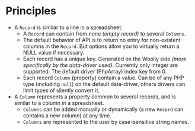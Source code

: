 # Principles

- A `Record` is similar to a line in a spreadsheet.
    - A `Record` can contain from none _(empty record)_ to several `Columns`.
    - The default behavior of API is to return no entry for non-existent columns in the `Record`. But options allow you to virtually return a NULL value if necessary.
    - Each record has a unique key. Generated on the Woolly side _(more specifically by the data-driver used)_. Currently only integer are supported. The default driver (PhpArray) index key from 0.
    - Each record `Column` (property) contain a value. Can be of any PHP type (including `null`) on the default data-driver, others drivers can limit types of silently convert it.
- A `Column` represents a property common to several records, and is similar to a column in a spreadsheet.
  - `Columns` can be added manually or dynamically (a new `Record` can contains a new column) at any time.
  - `Columns` are represented to the user by case-sensitive string names.